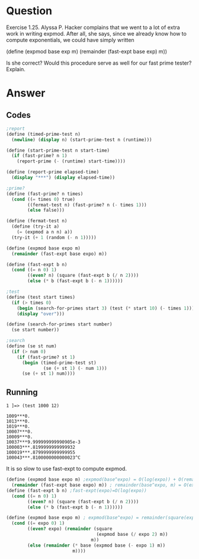 # Question
Exercise 1.25.  Alyssa P. Hacker complains that we went to a lot of extra work in writing expmod. After all, she says, since we already know how to compute exponentials, we could have simply written

(define (expmod base exp m)
  (remainder (fast-expt base exp) m))

Is she correct? Would this procedure serve as well for our fast prime tester? Explain.

# Answer
## Codes
```scheme
;report
(define (timed-prime-test n)
  (newline) (display n) (start-prime-test n (runtime)))

(define (start-prime-test n start-time)
  (if (fast-prime? n 1)
    (report-prime (- (runtime) start-time))))

(define (report-prime elapsed-time)
  (display "***") (display elapsed-time))

;prime?
(define (fast-prime? n times)
  (cond ((= times 0) true)
        ((fermat-test n) (fast-prime? n (- times 1)))
        (else false)))

(define (fermat-test n)
  (define (try-it a)
    (= (expmod a n n) a))
  (try-it (+ 1 (random (- n 1)))))

(define (expmod base expo m)
  (remainder (fast-expt base expo) m))

(define (fast-expt b n)
  (cond ((= n 0) 1)
        ((even? n) (square (fast-expt b (/ n 2))))
        (else (* b (fast-expt b (- n 1))))))

;test
(define (test start times)
  (if (> times 0)
    (begin (search-for-primes start 3) (test (* start 10) (- times 1)))
    (display "over")))

(define (search-for-primes start number)
  (se start number))

;search
(define (se st num)
  (if (> num 0)
    (if (fast-prime? st 1)
      (begin (timed-prime-test st)
              (se (+ st 1) (- num 1)))
      (se (+ st 1) num))))

```
## Running
```
1 ]=> (test 1000 12)

1009***0.
1013***0.
1019***0.
10007***0.
10009***0.
10037***9.999999999990905e-3
100003***.8199999999999932
100019***.8799999999999955
100043***.8100000000000023^C
```
It is so slow to use fast-expt to compute expmod.

```scheme
(define (expmod base expo m) ;expmod(base^expo) = O(log(expo)) + O(remainder(base^expo)) = O(log(expo)) + O(expo) = O(expo)
  (remainder (fast-expt base expo) m)) ; remainder(base^expo, m) = O(expo) (Algorithm D in 4.3.1 of Knuth's book "The Art of Computer Programming" (Volume 2) performs any long division in O(m) steps,http://math.stackexchange.com/questions/320420/time-complexity-of-a-modulo-operation) maybe the time complexity of remainder is larger because  base^expo is quite a large number.
(define (fast-expt b n) ;fast-expt(expo)=O(log(expo))
  (cond ((= n 0) 1)
        ((even? n) (square (fast-expt b (/ n 2))))
        (else (* b (fast-expt b (- n 1))))))
```
```scheme
(define (expmod base expo m) ; expmod(base^expo) = remainder(square(expmod(base^(expo/2)))) = O(log(expo)), this is very fast.
  (cond ((= expo 0) 1)
        ((even? expo) (remainder (square
                                  (expmod base (/ expo 2) m))
                                m))
        (else (remainder (* base (expmod base (- expo 1) m))
                         m))))
```

